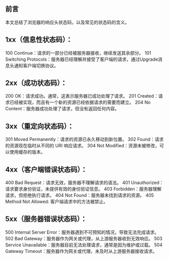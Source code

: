 ## 前言

本文总结了浏览器的响应头状态码，以及常见的状态码的含义。


## 1xx（信息性状态码）：

100 Continue：请求的一部分已经被服务器接收，继续发送其余部分。
101 Switching Protocols：服务器已经理解并接受了客户端的请求，通过Upgrade消息头通知客户端切换协议。


## 2xx（成功状态码）：

200 OK：请求成功。通常，这表示服务器已成功处理了请求。
201 Created：请求已经被实现，而且有一个新的资源已经依据请求的需要而建立。
204 No Content：服务器成功处理了请求，但没有返回任何内容。

## 3xx（重定向状态码）：

301 Moved Permanently：请求的资源已永久移动到新位置。
302 Found：请求的资源现在临时从不同的 URI 响应请求。
304 Not Modified：资源未被修改，可以使用缓存的版本。

## 4xx（客户端错误状态码）：

400 Bad Request：请求无效，服务器不理解请求的语法。
401 Unauthorized：请求要求身份验证，未提供有效的身份验证信息。
403 Forbidden：服务器理解请求，但拒绝执行请求。
404 Not Found：服务器未找到请求的资源。
405 Method Not Allowed:  客户端请求中的方法被禁止。

## 5xx（服务器错误状态码）：

500 Internal Server Error：服务器遇到不可预知的情况，导致无法完成请求。
502 Bad Gateway：服务器作为网关或代理，从上游服务器收到无效响应。
503 Service Unavailable：服务器目前无法处理请求，通常是因为维护或过载。
504 Gateway Timeout：服务器作为网关或代理，未及时从上游服务器接收请求。